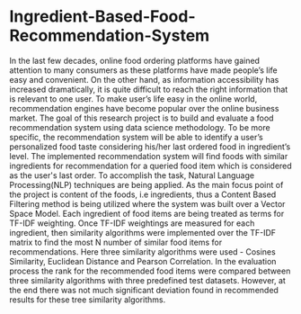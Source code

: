 # Ingredient-Based-Food-Recommendation-System
In the last few decades, online food ordering platforms have gained attention to many consumers as these platforms have made people’s life easy and convenient. On the other hand, as information accessibility has increased dramatically, it is quite difficult to reach the right information that is relevant to one user. To make user’s life easy in the online world, recommendation engines have become popular over the online business market. The goal of this research project is to build and evaluate a food recommendation system using data science methodology. To be more specific, the recommendation system will be able to identify a user’s personalized food taste considering his/her last ordered food in ingredient’s level. The implemented recommendation system will find foods with similar ingredients for recommendation for a queried food item which is considered as the user's last order. To accomplish the task, Natural Language Processing(NLP) techniques are being applied. As the main focus point of the project is content of the foods, i.e ingredients, thus a Content Based Filtering method is being utilized where the system was built over a Vector Space Model.  Each ingredient of food items are being treated as terms for TF-IDF weighting. Once TF-IDF weightings are measured for each ingredient, then similarity algorithms were implemented over the TF-IDF matrix to find the most N number of similar food items for recommendations. Here three similarity algorithms were used - Cosines Similarity, Euclidean Distance and Pearson Correlation. In the evaluation process the rank for the recommended food items were compared between three similarity algorithms with three predefined test datasets. However, at the end there was not much significant deviation found in recommended results for these tree similarity algorithms. 
